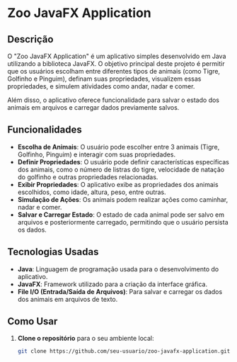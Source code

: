 # Zoo JavaFX Application

## Descrição

O "Zoo JavaFX Application" é um aplicativo simples desenvolvido em Java utilizando a biblioteca JavaFX. O objetivo principal deste projeto é permitir que os usuários escolham entre diferentes tipos de animais (como Tigre, Golfinho e Pinguim), definam suas propriedades, visualizem essas propriedades, e simulem atividades como andar, nadar e comer.

Além disso, o aplicativo oferece funcionalidade para salvar o estado dos animais em arquivos e carregar dados previamente salvos.

## Funcionalidades

- **Escolha de Animais**: O usuário pode escolher entre 3 animais (Tigre, Golfinho, Pinguim) e interagir com suas propriedades.
- **Definir Propriedades**: O usuário pode definir características específicas dos animais, como o número de listras do tigre, velocidade de natação do golfinho e outras propriedades relacionadas.
- **Exibir Propriedades**: O aplicativo exibe as propriedades dos animais escolhidos, como idade, altura, peso, entre outras.
- **Simulação de Ações**: Os animais podem realizar ações como caminhar, nadar e comer.
- **Salvar e Carregar Estado**: O estado de cada animal pode ser salvo em arquivos e posteriormente carregado, permitindo que o usuário persista os dados.

## Tecnologias Usadas

- **Java**: Linguagem de programação usada para o desenvolvimento do aplicativo.
- **JavaFX**: Framework utilizado para a criação da interface gráfica.
- **File I/O (Entrada/Saída de Arquivos)**: Para salvar e carregar os dados dos animais em arquivos de texto.

## Como Usar

1. **Clone o repositório** para o seu ambiente local:
   ```bash
   git clone https://github.com/seu-usuario/zoo-javafx-application.git
